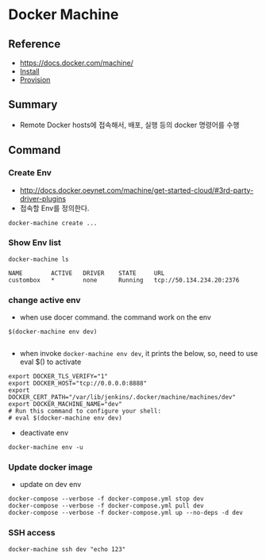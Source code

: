 # Docker Machine

## Reference
- https://docs.docker.com/machine/
- [Install](https://docs.docker.com/machine/install-machine/)
- [Provision](https://docs.docker.com/machine/get-started-cloud/)

## Summary
- Remote Docker hosts에 접속해서, 배포, 실행 등의 docker 명령어를 수행

## Command

### Create Env
- http://docs.docker.oeynet.com/machine/get-started-cloud/#3rd-party-driver-plugins
- 접속할 Env를 정의한다.
```shell
docker-machine create ...
```

### Show Env list
```shell
docker-machine ls
```
```log
NAME        ACTIVE   DRIVER    STATE     URL
custombox   *        none      Running   tcp://50.134.234.20:2376
```

### change active env
- when use docer command. the command work on the env

```shell
$(docker-machine env dev)


```
- when invoke `docker-machine env dev`, it prints the below, so, need to use eval $() to activate
```shell
export DOCKER_TLS_VERIFY="1"
export DOCKER_HOST="tcp://0.0.0.0:8888"
export DOCKER_CERT_PATH="/var/lib/jenkins/.docker/machine/machines/dev"
export DOCKER_MACHINE_NAME="dev"
# Run this command to configure your shell: 
# eval $(docker-machine env dev)
```

- deactivate env
```shell
docker-machine env -u
```

### Update docker image
- update on dev env
```shell
docker-compose --verbose -f docker-compose.yml stop dev
docker-compose --verbose -f docker-compose.yml pull dev
docker-compose --verbose -f docker-compose.yml up --no-deps -d dev
```

### SSH access

```shell
docker-machine ssh dev "echo 123"
```